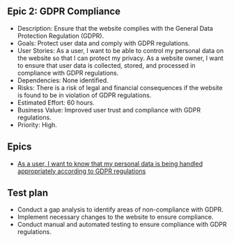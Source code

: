 ## Epic 2: GDPR Compliance

* Description: Ensure that the website complies with the General Data Protection Regulation (GDPR).
* Goals: Protect user data and comply with GDPR regulations.
* User Stories:
As a user, I want to be able to control my personal data on the website so that I can protect my privacy.
As a website owner, I want to ensure that user data is collected, stored, and processed in compliance with GDPR regulations.
* Dependencies: None identified.
* Risks: There is a risk of legal and financial consequences if the website is found to be in violation of GDPR regulations.
* Estimated Effort: 60 hours.
* Business Value: Improved user trust and compliance with GDPR regulations.
* Priority: High.


## Epics
* [As a user, I want to know that my personal data is being handled appropriately according to GDPR regulations](stories/story_2.2.1.md)

## Test plan
* Conduct a gap analysis to identify areas of non-compliance with GDPR.
* Implement necessary changes to the website to ensure compliance.
* Conduct manual and automated testing to ensure compliance with GDPR regulations.
